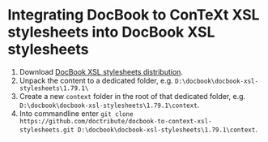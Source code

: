 
Integrating DocBook to ConTeXt XSL stylesheets into DocBook XSL stylesheets
===========================================================================

1. Download [DocBook XSL stylesheets distribution](https://sourceforge.net/projects/docbook/files/docbook-xsl/).
2. Unpack the content to a dedicated folder, e.g. `D:\docbook\docbook-xsl-stylesheets\1.79.1\`
3. Create a new `context` folder in the root of that dedicated folder, e.g. `D:\docbook\docbook-xsl-stylesheets\1.79.1\context`.
4. Into commandline enter `git clone https://github.com/doctribute/docbook-to-context-xsl-stylesheets.git D:\docbook\docbook-xsl-stylesheets\1.79.1\context`.
